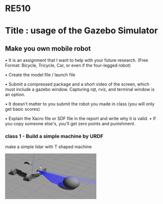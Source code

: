 # RE510

# Title : usage of the Gazebo Simulator

## Make you own mobile robot

• It is an assignment that I want to help with your future research.
(Free Format: Bicycle, Tricycle, Car, or even if the four-legged robot)

• Create the model file / launch file

• Submit a compressed package and a short video of the screen, which must include a
gazebo window. Capturing rqt, rviz, and terminal window is an option.

• It doesn't matter to you submit the robot you made in class (you will only get basic scores)

• Explain the Xacro file or SDF file in the report and write why it is valid.
• If you copy someone else's, you’ll get zero points and punishment.

### class 1 - Build a simple machine by URDF

make a simple lidar with T shaped machine

<img src="./img2.png" width="300px" height="150px" title="class1"></img>